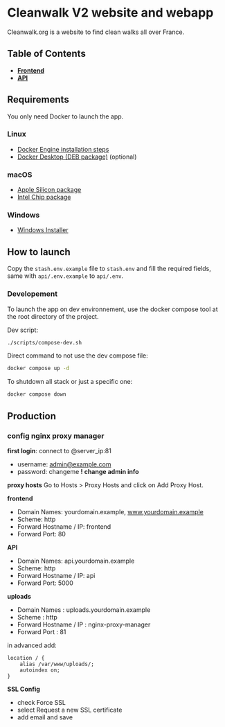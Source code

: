 # Cleanwalk V2 website and webapp

Cleanwalk.org is a website to find clean walks all over France.

## Table of Contents

- **[Frontend](front/README.md)**
- **[API](api/README.md)**

## Requirements

You only need Docker to launch the app.

### Linux

- [Docker Engine installation steps](https://docs.docker.com/engine/install/debian/#install-using-the-repository)
- [Docker Desktop (DEB package)](https://desktop.docker.com/linux/main/amd64/docker-desktop-4.26.1-amd64.deb?utm_source=docker&utm_medium=webreferral&utm_campaign=docs-driven-download-linux-amd64) (optional)

### macOS

- [Apple Silicon package](https://desktop.docker.com/mac/main/arm64/Docker.dmg?utm_source=docker&utm_medium=webreferral&utm_campaign=docs-driven-download-mac-arm64)
- [Intel Chip package](https://desktop.docker.com/mac/main/amd64/Docker.dmg?utm_source=docker&utm_medium=webreferral&utm_campaign=docs-driven-download-mac-amd64)

### Windows

- [Windows Installer](https://desktop.docker.com/win/main/amd64/Docker%20Desktop%20Installer.exe)

## How to launch

Copy the `stash.env.example` file to `stash.env` and fill the required fields, same with `api/.env.example` to `api/.env`.

### Developement

To launch the app on dev environnement, use the docker compose tool at the root directory of the project.

Dev script:

```bash
./scripts/compose-dev.sh
```

Direct command to not use the dev compose file:

```bash
docker compose up -d
```

To shutdown all stack or just a specific one:

```bash
docker compose down
```

## Production

### config nginx proxy manager

**first login**: connect to @server_ip:81
- username: admin@example.com
- password: changeme    **! change admin info**

**proxy hosts**
Go to Hosts > Proxy Hosts and click on Add Proxy Host.

**frontend**
- Domain Names: yourdomain.example, www.yourdomain.example
- Scheme: http
- Forward Hostname / IP: frontend
- Forward Port: 80

**API**
- Domain Names: api.yourdomain.example
- Scheme: http
- Forward Hostname / IP: api
- Forward Port: 5000

**uploads**
- Domain Names : uploads.yourdomain.example
- Scheme : http
- Forward Hostname / IP : nginx-proxy-manager
- Forward Port : 81

in advanced add:
```
location / {
    alias /var/www/uploads/;
    autoindex on;
}
```

**SSL Config**
- check Force SSL
- select Request a new SSL certificate
- add email and save





